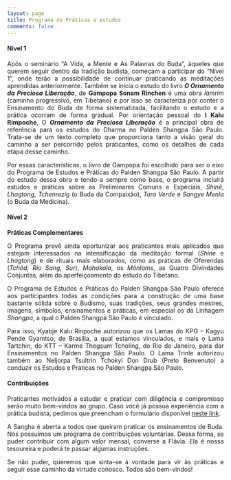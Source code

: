 ```yaml
---
layout: page
title: Programa de Práticas e estudos
comments: false
---
```



#### Nível 1

<p align="justify">   Após o seminário “A Vida, a Mente e As Palavras do Buda”, àqueles que querem seguir dentro da tradição budista, começam a participar do “Nível 1”, onde terão a possibilidade de continuar praticando as meditações aprendidas anteriormente. Também se inicia o estudo do livro <i><b>O Ornamento da Preciosa Liberação</b></i>, de <b>Gampopa Sonam Rinchen</b> é uma obra <i>lamrim</i> (caminho progressivo, em Tibetano) e por isso se caracteriza por conter o Ensinamento do Buda de forma sistematizada, facilitando o estudo e a prática ocorram de forma gradual. Por orientação pessoal do <b>I Kalu Rimpoche</b>, O <i><b>Ornamento da Preciosa Liberação</b></i> é a principal obra de referência para os estudos do Dharma no Palden Shangpa São Paulo. Trata-se de um texto completo que proporciona tanto a visão geral do caminho a ser percorrido pelos praticantes, como os detalhes de cada etapa desse caminho.</p>
<p align="justify">   Por essas características, o livro de Gampopa foi escolhido para ser o eixo do Programa de Estudos e Práticas do Palden Shangpa São Paulo. A partir do estudo dessa obra e tendo-a sempre como base, o programa incluirá estudos e práticas sobre as Preliminares Comuns e Especiais, <i>Shinê</i>, <i>Lhagtong</i>, <i>Tchenrezig</i> (o Buda da Compaixão), <i>Tara Verde</i> e <i>Sangye Menla</i> (o Buda da Medicina).</p>

#### Nível 2

**Práticas Complementares**

<p align="justify">   O Programa prevê ainda oportunizar aos praticantes mais aplicados que estejam interessados na intensificação da meditação formal (<i>Shine</i> e <i>Lhagtong</i>) e de rituais mais elaborados, como as práticas de Oferendas (<i>Tchöd, Rio Sang, Sur</i>), <i>Mahakala</i>, os <i>Mönlams</i>, as Quatro Divindades Conjuntas, além do aperfeiçoamento do estudo do Tibetano.</p>
<p align="justify">   O Programa de Estudos e Práticas do Palden Shangpa São Paulo oferece aos participantes todas as condições para a construção de uma base bastante sólida sobre o Budismo, suas tradições, seus grandes mestres, imagens, símbolos, ensinamentos e práticas, em especial os da Linhagem <i>Shangpa</i>, a qual o Palden Shangpa São Paulo é vinculado.</p>
<p align="justify">   Para isso, Kyabje Kalu Rinpoche autorizou que os Lamas do KPG – Kagyu Pende Gyamtso, de Brasília, a qual estamos vinculados, e mais o Lama Tartchin, do KTT – Karme Thegsum Tcholing, do Rio de Janeiro, para dar Ensinamentos no Palden Shangpa São Paulo. O Lama Trinle autorizou também ao Neljorpa Tsultrin Tchokyi Don Drub (Preto Benvenuto) a conduzir os Estudos e Práticas no Palden Shangpa São Paulo.</p>
  
#### Contribuições

<p align="justify">Praticantes motivados a estudar e praticar com diligência e compromisso serão muito bem-vindos ao grupo. Caso você já possua experiência com a prática budista, pedimos que preencham o formulário disponível <a href="https://goo.gl/forms/Y48sP9tAOnjeB1vj2">neste link</a>.</p>
<p align="justify">   A Sangha é aberta a todos que queiram praticar os ensinamentos de Buda. 
Nós possuímos um programa de contribuições voluntárias. Dessa forma, se puder contribuir com algum valor mensal, converse a Flávia. Ela é nossa tesoureira e poderá te passar algumas instruções. </p>
<p align="justify">   Se não puder, queremos que sinta-se à vontade para vir às práticas e seguir esse caminho da virtude conosco. Todos são bem-vindos!</p>





